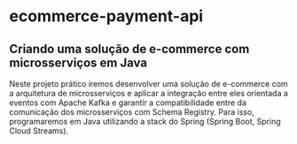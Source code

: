 # ecommerce-payment-api
## Criando uma solução de e-commerce com microsserviços em Java


Neste projeto prático iremos desenvolver uma solução de e-commerce com a arquitetura de microsserviços e aplicar a integração entre eles orientada a eventos com Apache Kafka e garantir a compatibilidade entre da comunicação dos microsserviços com Schema Registry. Para isso, programaremos em Java utilizando a stack do Spring (Spring Boot, Spring Cloud Streams).
